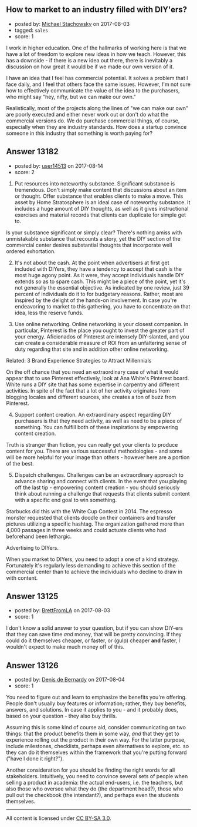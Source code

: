 ## How to market to an industry filled with DIY'ers?

- posted by: [Michael Stachowsky](https://stackexchange.com/users/6379999/michael-stachowsky) on 2017-08-03
- tagged: `sales`
- score: 1

I work in higher education.  One of the hallmarks of working here is that we have a lot of freedom to explore new ideas in how we teach.  However, this has a downside - if there is a new idea out there, there is inevitably a discussion on how great it would be if we made our own version of it.

I have an idea that I feel has commercial potential.  It solves a problem that I face daily, and I feel that others face the same issues.  However, I'm not sure how to effectively communicate the value of the idea to the purchasers, who might say "hey, nifty, but we can make our own."

Realistically, most of the projects along the lines of "we can make our own" are poorly executed and either never work out or don't do what the commercial versions do.  We do purchase commercial things, of course, especially when they are industry standards.  How does a startup convince someone in this industry that something is worth paying for?


## Answer 13182

- posted by: [user14513](https://stackexchange.com/users/11548974/user14513) on 2017-08-14
- score: 2

1. Put resources into noteworthy substance. Significant substance is tremendous. Don't simply make content that discussions about an item or thought. Offer substance that enables clients to make a move. This asset by Home Stratosphere is an ideal case of noteworthy substance. It includes a huge amount of DIY thoughts, as well as it gives instructional exercises and material records that clients can duplicate for simple get to. 

Is your substance significant or simply clear? There's nothing amiss with unmistakable substance that recounts a story, yet the DIY section of the commercial center desires substantial thoughts that incorporate well ordered exhortation. 

2. It's not about the cash. At the point when advertisers at first get included with DIYers, they have a tendency to accept that cash is the most huge agony point. As it were, they accept individuals handle DIY extends so as to spare cash. This might be a piece of the point, yet it's not generally the essential objective. As indicated by one review, just 39 percent of individuals do it to for budgetary reasons. Rather, most are inspired by the delight of the hands-on involvement. In case you're endeavoring to market to this gathering, you have to concentrate on that idea, less the reserve funds. 

3. Use online networking. Online networking is your closest companion. In particular, Pinterest is the place you ought to invest the greater part of your energy. Aficionados of Pinterest are intensely DIY-slanted, and you can create a considerable measure of ROI from an unfaltering sense of duty regarding that site and in addition other online networking. 

Related: 3 Brand Experience Strategies to Attract Millennials 

On the off chance that you need an extraordinary case of what it would appear that to use Pinterest effectively, look at Ana White's Pinterest board. White runs a DIY site that has some expertise in carpentry and different activities. In spite of the fact that a lot of her activity originates from blogging locales and different sources, she creates a ton of buzz from Pinterest. 

4. Support content creation. An extraordinary aspect regarding DIY purchasers is that they need activity, as well as need to be a piece of something. You can fulfill both of these inspirations by empowering content creation. 

Truth is stranger than fiction, you can really get your clients to produce content for you. There are various successful methodologies - and some will be more helpful for your image than others - however here are a portion of the best. 

5. Dispatch challenges. Challenges can be an extraordinary approach to advance sharing and connect with clients. In the event that you playing off the last tip - empowering content creation - you should seriously think about running a challenge that requests that clients submit content with a specific end goal to win something. 

Starbucks did this with the White Cup Contest in 2014. The espresso monster requested that clients doodle on their containers and transfer pictures utilizing a specific hashtag. The organization gathered more than 4,000 passages in three weeks and could actuate clients who had beforehand been lethargic. 

Advertising to DIYers. 

When you market to DIYers, you need to adopt a one of a kind strategy. Fortunately it's regularly less demanding to achieve this section of the commercial center than to achieve the individuals who decline to draw in with content.


## Answer 13125

- posted by: [BrettFromLA](https://stackexchange.com/users/2813127/brettfromla) on 2017-08-03
- score: 1

I don't know a solid answer to your question, but if you can show DIY-ers that they can save time _and_ money, that will be pretty convincing.  If they could do it themselves cheaper, or faster, or (gulp) cheaper **and** faster, I wouldn't expect to make much money off of this.


## Answer 13126

- posted by: [Denis de Bernardy](https://stackexchange.com/users/182468/denis-de-bernardy) on 2017-08-04
- score: 1

You need to figure out and learn to emphasize the benefits you're offering. People don't usually buy features or information; rather, they buy benefits, answers, and solutions. In case it applies to you - and it probably does, based on your question - they also buy thrills.

Assuming this is some kind of course aid, consider communicating on two things: that the product benefits them in some way, _and_ that they get to experience rolling out the product in their own way. For the latter purpose, include milestones, checklists, perhaps even alternatives to explore, etc. so they can do it themselves within the framework that you're putting forward ("have I done it right?").

Another consideration for you should be finding the right words for all stakeholders. Intuitively, you need to convince several sets of people when selling a product in academia: the actual end-users, i.e. the teachers, but also those who oversee what they do (the department head?), those who pull out the checkbook (the intendant?), and perhaps even the students themselves.




---

All content is licensed under [CC BY-SA 3.0](https://creativecommons.org/licenses/by-sa/3.0/).
